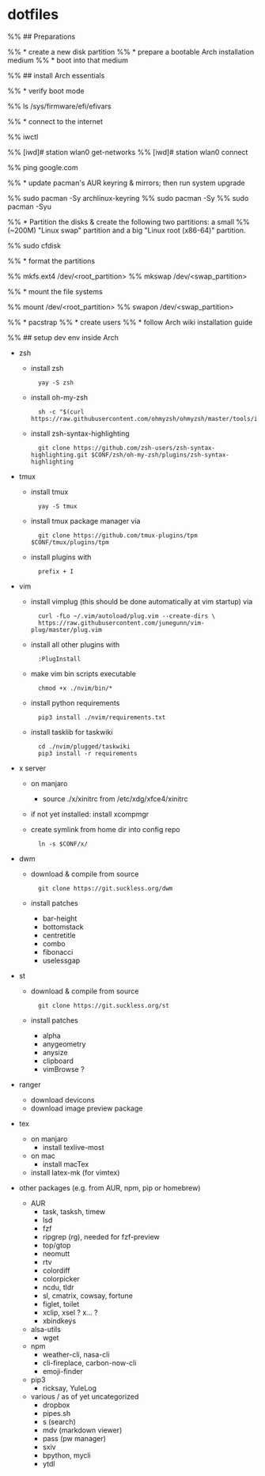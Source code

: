# dotfiles

%% ## Preparations

%%     * create a new disk partition
%%     * prepare a bootable Arch installation medium
%%     * boot into that medium

%% ## install Arch essentials

%%     * verify boot mode
    
%%             ls /sys/firmware/efi/efivars

%%     * connect to the internet
    
%%             iwctl
            
%%             [iwd]# station wlan0 get-networks
%%             [iwd]# station wlan0 connect <network-name>
    
%%             ping google.com

%%     * update pacman's AUR keyring & mirrors; then run system upgrade
    
%%             sudo pacman -Sy archlinux-keyring
%%             sudo pacman -Sy
%%             sudo pacman -Syu

%%     * Partition the disks & create the following two partitions: a small 
%%       (~200M) "Linux swap" partition and a big "Linux root (x86-64)" partition. 
    
%%             sudo cfdisk

%%     * format the partitions
        
%%             mkfs.ext4 /dev/<root_partition>
%%             mkswap /dev/<swap_partition>
    
%%     * mount the file systems
        
%%             mount /dev/<root_partition>
%%             swapon /dev/<swap_partition>

    
%%     * pacstrap
%%     * create users
%%     * follow Arch wiki installation guide

%% ## setup dev env inside Arch




* zsh
    * install zsh

            yay -S zsh

    * install oh-my-zsh 

            sh -c "$(curl https://raw.githubusercontent.com/ohmyzsh/ohmyzsh/master/tools/install.sh)"

    * install zsh-syntax-highlighting

            git clone https://github.com/zsh-users/zsh-syntax-highlighting.git $CONF/zsh/oh-my-zsh/plugins/zsh-syntax-highlighting

* tmux
    * install tmux
    
            yay -S tmux 
    
    * install tmux package manager via

            git clone https://github.com/tmux-plugins/tpm $CONF/tmux/plugins/tpm

    * install plugins with 

            prefix + I

* vim
    * install vimplug (this should be done automatically at vim startup) via

            curl -fLo ~/.vim/autoload/plug.vim --create-dirs \
            https://raw.githubusercontent.com/junegunn/vim-plug/master/plug.vim

    * install all other plugins with

            :PlugInstall 

    * make vim bin scripts executable
    
            chmod +x ./nvim/bin/*
        
    * install python requirements
    
            pip3 install ./nvim/requirements.txt 
        
    * install tasklib for taskwiki

            cd ./nvim/plugged/taskwiki
            pip3 install -r requirements

* x server
    * on manjaro
        * source ./x/xinitrc from /etc/xdg/xfce4/xinitrc
    * if not yet installed: install xcompmgr
    * create symlink from home dir into config repo
    
            ln -s $CONF/x/

* dwm 
    * download & compile from source
    
            git clone https://git.suckless.org/dwm
    
    * install patches
        * bar-height
        * bottomstack
        * centretitle
        * combo
        * fibonacci
        * uselessgap

* st 
    * download & compile from source

            git clone https://git.suckless.org/st

    * install patches
        * alpha
        * anygeometry
        * anysize
        * clipboard
        * vimBrowse ?

* ranger
    * download devicons
    * download image preview package

* tex
    * on manjaro
        * install texlive-most
    * on mac
        * install macTex
    * install latex-mk (for vimtex)

* other packages (e.g. from AUR, npm, pip or homebrew)
    * AUR
        * task, tasksh, timew
        * lsd
        * fzf
        * ripgrep (rg), needed for fzf-preview
        * top/gtop
        * neomutt
        * rtv
        * colordiff
        * colorpicker
        * ncdu, tldr
        * sl, cmatrix, cowsay, fortune
        * figlet, toilet
        * xclip, xsel ? x... ?
        * xbindkeys
	* alsa-utils
        * wget
    * npm
        * weather-cli, nasa-cli
        * cli-fireplace, carbon-now-cli
        * emoji-finder
    * pip3
        * ricksay, YuleLog
    * various / as of yet uncategorized
        * dropbox
        * pipes.sh
        * s (search)
        * mdv (markdown viewer)
        * pass (pw manager)
        * sxiv
        * bpython, mycli
        * ytdl
